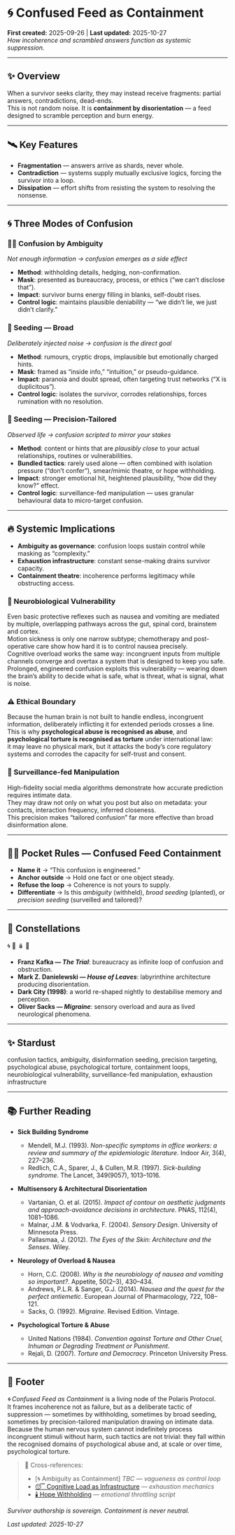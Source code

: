 # 🌀 Confused Feed as Containment  
**First created:** 2025-09-26 | **Last updated:** 2025-10-27  
*How incoherence and scrambled answers function as systemic suppression.*  

---

## ✨ Overview  
When a survivor seeks clarity, they may instead receive fragments: partial answers, contradictions, dead-ends.  
This is not random noise. It is **containment by disorientation** — a feed designed to scramble perception and burn energy.  

---

## 🛰️ Key Features  
- **Fragmentation** — answers arrive as shards, never whole.  
- **Contradiction** — systems supply mutually exclusive logics, forcing the survivor into a loop.  
- **Dissipation** — effort shifts from resisting the system to resolving the nonsense.  

---

## 🌀 Three Modes of Confusion  

### 😶‍🌫️ Confusion by Ambiguity  
*Not enough information → confusion emerges as a side effect*  
- **Method**: withholding details, hedging, non-confirmation.  
- **Mask**: presented as bureaucracy, process, or ethics (“we can’t disclose that”).  
- **Impact**: survivor burns energy filling in blanks, self-doubt rises.  
- **Control logic**: maintains plausible deniability — “we didn’t lie, we just didn’t clarify.”  

### 🎋 Seeding — Broad  
*Deliberately injected noise → confusion is the direct goal*  
- **Method**: rumours, cryptic drops, implausible but emotionally charged hints.  
- **Mask**: framed as “inside info,” “intuition,” or pseudo-guidance.  
- **Impact**: paranoia and doubt spread, often targeting trust networks (“X is duplicitous”).  
- **Control logic**: isolates the survivor, corrodes relationships, forces rumination with no resolution.  

### 🌱 Seeding — Precision-Tailored  
*Observed life → confusion scripted to mirror your stakes*  
- **Method**: content or hints that are *plausibly close* to your actual relationships, routines or vulnerabilities.  
- **Bundled tactics**: rarely used alone — often combined with isolation pressure (“don’t confer”), smear/mimic theatre, or hope withholding.  
- **Impact**: stronger emotional hit, heightened plausibility, “how did they know?” effect.  
- **Control logic**: surveillance-fed manipulation — uses granular behavioural data to micro-target confusion.  

---

## 🔥 Systemic Implications  

- **Ambiguity as governance**: confusion loops sustain control while masking as “complexity.”  
- **Exhaustion infrastructure**: constant sense-making drains survivor capacity.  
- **Containment theatre**: incoherence performs legitimacy while obstructing access.  

### 🧠 Neurobiological Vulnerability  
Even basic protective reflexes such as nausea and vomiting are mediated by multiple, overlapping pathways across the gut, spinal cord, brainstem and cortex.  
Motion sickness is only one narrow subtype; chemotherapy and post-operative care show how hard it is to control nausea precisely.  
Cognitive overload works the same way: incongruent inputs from multiple channels converge and overtax a system that is designed to keep you safe.  
Prolonged, engineered confusion exploits this vulnerability — wearing down the brain’s ability to decide what is safe, what is threat, what is signal, what is noise.  

### ⚠️ Ethical Boundary  
Because the human brain is not built to handle endless, incongruent information, deliberately inflicting it for extended periods crosses a line.  
This is why **psychological abuse is recognised as abuse**, and **psychological torture is recognised as torture** under international law:  
it may leave no physical mark, but it attacks the body’s core regulatory systems and corrodes the capacity for self-trust and consent.  

### 📡 Surveillance-fed Manipulation  
High-fidelity social media algorithms demonstrate how accurate prediction requires intimate data.  
They may draw not only on what you post but also on metadata: your contacts, interaction frequency, inferred closeness.  
This precision makes “tailored confusion” far more effective than broad disinformation alone.  

---

## 🐦‍🔥 Pocket Rules — Confused Feed Containment  
- **Name it** → “This confusion is engineered.”  
- **Anchor outside** → Hold one fact or one object steady.  
- **Refuse the loop** → Coherence is not yours to supply.  
- **Differentiate** → Is this *ambiguity* (withheld), *broad seeding* (planted), or *precision seeding* (surveilled and tailored)?  

---

## 🌌 Constellations  

🌀 🧿 🪆 🧠  
- **Franz Kafka — *The Trial***: bureaucracy as infinite loop of confusion and obstruction.  
- **Mark Z. Danielewski — *House of Leaves***: labyrinthine architecture producing disorientation.  
- **Dark City (1998)**: a world re-shaped nightly to destabilise memory and perception.  
- **Oliver Sacks — *Migraine***: sensory overload and aura as lived neurological phenomena.  

---

## ✨ Stardust  

confusion tactics, ambiguity, disinformation seeding, precision targeting, psychological abuse, psychological torture, containment loops, neurobiological vulnerability, surveillance-fed manipulation, exhaustion infrastructure  

---

## 📚 Further Reading  

- **Sick Building Syndrome**  
  - Mendell, M.J. (1993). *Non-specific symptoms in office workers: a review and summary of the epidemiologic literature*. Indoor Air, 3(4), 227–236.  
  - Redlich, C.A., Sparer, J., & Cullen, M.R. (1997). *Sick-building syndrome*. The Lancet, 349(9057), 1013–1016.  

- **Multisensory & Architectural Disorientation**  
  - Vartanian, O. et al. (2015). *Impact of contour on aesthetic judgments and approach-avoidance decisions in architecture*. PNAS, 112(4), 1081–1086.  
  - Malnar, J.M. & Vodvarka, F. (2004). *Sensory Design*. University of Minnesota Press.  
  - Pallasmaa, J. (2012). *The Eyes of the Skin: Architecture and the Senses*. Wiley.  

- **Neurology of Overload & Nausea**  
  - Horn, C.C. (2008). *Why is the neurobiology of nausea and vomiting so important?*. Appetite, 50(2–3), 430–434.  
  - Andrews, P.L.R. & Sanger, G.J. (2014). *Nausea and the quest for the perfect antiemetic*. European Journal of Pharmacology, 722, 108–121.  
  - Sacks, O. (1992). *Migraine*. Revised Edition. Vintage.  

- **Psychological Torture & Abuse**  
  - United Nations (1984). *Convention against Torture and Other Cruel, Inhuman or Degrading Treatment or Punishment*.  
  - Rejali, D. (2007). *Torture and Democracy*. Princeton University Press.  

---

## 🏮 Footer  

*🌀 Confused Feed as Containment* is a living node of the Polaris Protocol.  
It frames incoherence not as failure, but as a deliberate tactic of suppression — sometimes by withholding, sometimes by broad seeding, sometimes by precision-tailored manipulation drawing on intimate data.  
Because the human nervous system cannot indefinitely process incongruent stimuli without harm, such tactics are not trivial: they fall within the recognised domains of psychological abuse and, at scale or over time, psychological torture.  

> 📡 Cross-references:
> 
> - [🌀 Ambiguity as Containment] *TBC* — *vagueness as control loop*  
> - [😴 Cognitive Load as Infrastructure](./😴_cognitive_load_as_infrastructure.md) — *exhaustion mechanics*  
> - [🕯️ Hope Withholding](./🕯️_hope_withholding.md) — *emotional throttling script*  

*Survivor authorship is sovereign. Containment is never neutral.*  

_Last updated: 2025-10-27_
